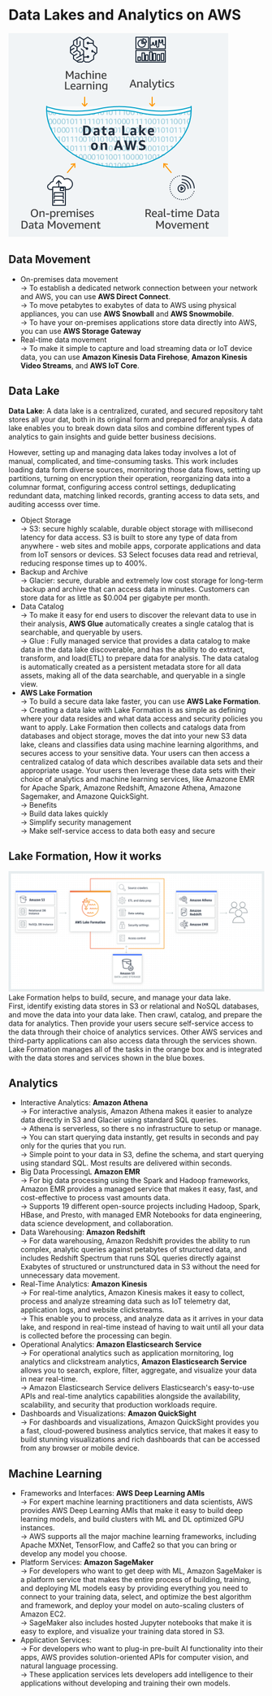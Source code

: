 Data Lakes and Analytics on AWS
===

![data lake](./images/data_lake.png)
## Data Movement
- On-premises data movement  
    -> To establish a dedicated network connection between your network and AWS, you can use __AWS Direct Connect__.  
    -> To move petabytes to exabytes of data to AWS using physical appliances, you can use __AWS Snowball__ and __AWS Snowmobile__.  
    -> To have your on-premises applications store data directly into AWS, you can use __AWS Storage Gateway__  
- Real-time data movement  
    -> To make it simple to capture and load streaming data or IoT device data, you can use __Amazon Kinesis Data Firehose__, __Amazon Kinesis Video Streams__, and __AWS IoT Core__.  

## Data Lake
__Data Lake__: A data lake is a centralized, curated, and secured repository taht stores all your dat, both in its original form and prepared for analysis. A data lake enables you to break down data silos and combine different types of analytics to gain insights and guide better business decisions.    

However, setting up and managing data lakes today involves a lot of manual, complicated, and time-consuming tasks. This work includes loading data form diverse sources, mornitoring those data flows, setting up partitions, turning on encryption their operation, reorganizing data into a columnar format, configuring access control settings, deduplicating redundant data, matching linked records, granting access to data sets, and auditing accesss over time.  

- Object Storage  
    -> S3: secure highly scalable, durable object storage with millisecond latency for data access. S3 is built to store any type of data from anywhere - web sites and mobile apps, corporate applications and data from IoT sensors or devices. S3 Select focuses data read and retrieval, reducing response times up to 400%.  
- Backup and Archive   
    -> Glacier: secure, durable and extremely low cost storage for long-term backup and archive that can access data in minutes. Customers can store data for as little as $0.004 per gigabyte per month.  
- Data Catalog  
    -> To make it easy for end users to discover the relevant data to use in their analysis, __AWS Glue__ automatically creates a single catalog that is searchable, and queryable by users.  
    -> Glue : Fully managed service that provides a data catalog to make data in the data lake discoverable, and has the ability to do extract, transform, and load(ETL) to prepare data for analysis. The data catalog is automatically created as a persistent metadata store for all data assets, making all of the data searchable, and queryable in a single view.  
- __AWS Lake Formation__  
    -> To build a secure data lake faster, you can use __AWS Lake Formation__.  
    -> Creating a data lake with Lake Formation is as simple as defining where your data resides and what data access and security policies you want to apply. Lake Formation then collects and catalogs data from databases and object storage, moves the dat into your new S3 data lake, cleans and classifies data using machine learning algorithms, and secures access to your sensitive data. Your users can then access a centralized catalog of data which describes available data sets and their appropriate usage. Your users then leverage these data sets with their choice of analytics and machine learning services, like Amazone EMR for Apache Spark, Amazone Redshift, Amazone Athena, Amazone Sagemaker, and Amazone QuickSight.  
    -> Benefits  
        -> Build data lakes quickly  
        -> Simplify security management  
        -> Make self-service access to data both easy and secure  

## Lake Formation, How it works
![lake formation, how it works](./images/lake_formation_how_it_works.png)  
Lake Formation helps to build, secure, and manage your data lake.   
First, identify existing data stores in S3 or relational and NoSQL databases, and move the data into your data lake. Then crawl, catalog, and prepare the data for analytics. Then provide your users secure self-service access to the data through their choice of analytics services. Other AWS services and third-party applications can also access data through the services shown. Lake Formation manages all of the tasks in the orange box and is integrated with the data stores and services shown in the blue boxes.  

## Analytics
- Interactive Analytics: __Amazon Athena__  
    -> For interactive analysis, Amazon Athena makes it easier to analyze data directly in S3 and Glacier using standard SQL queries.  
    -> Athena is serverless, so there s no infrastructure to setup or manage.  
    -> You can start querying data instantly, get results in seconds and pay only for the quries that you run.  
    -> Simple point to your data in S3, define the schema, and start querying using standard SQL. Most results are delivered within seconds.  
- Big Data ProcessingL __Amazon EMR__  
    -> For big data processing using the Spark and Hadoop frameworks, Amazon EMR provides a managed service that makes it easy, fast, and cost-effective to process vast amounts data.  
    -> Supports 19 different open-source projects including Hadoop, Spark, HBase, and Presto, with managed EMR Notebooks for data engineering, data science development, and collaboration.  
- Data Warehousing: __Amazon Redshift__  
    -> For data warehousing, Amazon Redshift provides the ability to run complex, analytic queries against petabytes of structured data, and includes Redshift Spectrum that runs SQL queries directly against Exabytes of structured or unstrunctured data in S3 without the need for unnecessary data movement.  
- Real-Time Analytics: __Amazon Kinesis__  
    -> For real-time analytics, Amazon Kinesis makes it easy to collect, process and analyze streaming data such as IoT telemetry dat, application logs, and website clickstreams.  
    -> This enable you to process, and analyze data as it arrives in your data lake, and respond in real-time instead of having to wait until all your data is collected before the processing can begin.  
- Operational Analytics: __Amazon Elasticsearch Service__  
    -> For operational analytics such as application mornitoring, log analytics and clickstream analytics, __Amazon Elasticsearch Service__ allows you to search, explore, filter, aggregate, and visualize your data in near real-time.   
    -> Amazon Elasticsearch Service delivers Elasticsearch's easy-to-use APIs and real-time analytics capabilities alongside the availability, scalability, and security that production workloads require.  
- Dashboards and Visualizations: __Amazon QuickSight__  
    -> For dashboards and visualizations, Amazon QuickSight provides you a fast, cloud-powered business analytics service, that makes it easy to build stunning visualizations and rich dashboards that can be accessed from any browser or mobile device.  

## Machine Learning
- Frameworks and Interfaces: __AWS Deep Learning AMIs__  
    -> For expert machine learning practitioners and data scientists, AWS provides AWS Deep Learning AMIs that make it easy to build deep learning models, and build clusters with ML and DL optimized GPU instances.  
    -> AWS supports all the major machine learning frameworks, including Apache MXNet, TensorFlow, and Caffe2 so that you can bring or develop any model you choose.  
- Platform Services: __Amazon SageMaker__   
    -> For developers who want to get deep with ML, Amazon SageMaker is a platform service that makes the entire process of building, training, and deploying ML models easy by providing everything you need to connect to your training data, select, and optimize the best algorithm and framework, and deploy your model on auto-scaling clusters of Amazon EC2.  
    -> SageMaker also includes hosted Jupyter notebooks that make it is easy to explore, and visualize your training data stored in S3.  
- Application Services:  
    -> For developers who want to plug-in pre-built AI functionality into their apps, AWS provides solution-oriented APIs for computer vision, and natural language processing.  
    -> These application services lets developers add intelligence to their applications without developing and training their own models.  